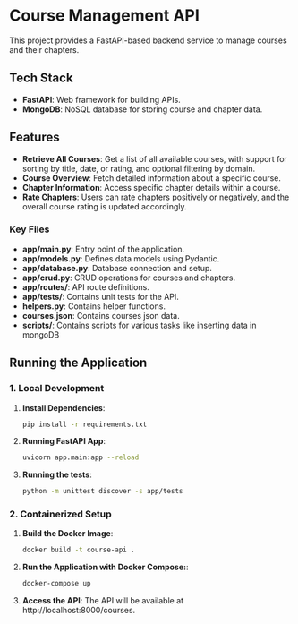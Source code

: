 # Course Management API

This project provides a FastAPI-based backend service to manage courses and their chapters.

## Tech Stack

- **FastAPI**: Web framework for building APIs.
- **MongoDB**: NoSQL database for storing course and chapter data.

## Features

- **Retrieve All Courses**: Get a list of all available courses, with support for sorting by title, date, or rating, and optional filtering by domain.
- **Course Overview**: Fetch detailed information about a specific course.
- **Chapter Information**: Access specific chapter details within a course.
- **Rate Chapters**: Users can rate chapters positively or negatively, and the overall course rating is updated accordingly.

### Key Files

- **app/main.py**: Entry point of the application.
- **app/models.py**: Defines data models using Pydantic.
- **app/database.py**: Database connection and setup.
- **app/crud.py**: CRUD operations for courses and chapters.
- **app/routes/**: API route definitions.
- **app/tests/**: Contains unit tests for the API.
- **helpers.py**: Contains helper functions.
- **courses.json**: Contains courses json data.
- **scripts/**: Contains scripts for various tasks like inserting data in mongoDB

## Running the Application

### 1. Local Development

1. **Install Dependencies**:
   ```bash
   pip install -r requirements.txt

2. **Running FastAPI App**:
    ```bash
    uvicorn app.main:app --reload

3. **Running the tests**:
    ```bash
    python -m unittest discover -s app/tests


### 2. Containerized Setup

1. **Build the Docker Image**:
    ```bash
    docker build -t course-api .

2. **Run the Application with Docker Compose:**:
    ```bash
    docker-compose up

2. **Access the API**:
    The API will be available at http://localhost:8000/courses.